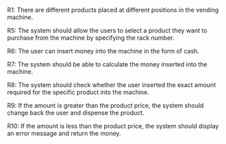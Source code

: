 R1: There are different products placed at different positions in the vending machine.

R5: The system should allow the users to select a product they want to purchase from the machine by specifying the rack number.

R6: The user can insert money into the machine in the form of cash.

R7: The system should be able to calculate the money inserted into the machine.

R8: The system should check whether the user inserted the exact amount required for the specific product into the machine.

R9: If the amount is greater than the product price, the system should change back the user and dispense the product.

R10: If the amount is less than the product price, the system should display an error message and return the money.


